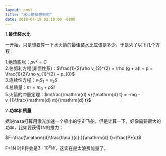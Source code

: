 ```yaml
---
layout: post
title: "水火箭及想到的"
date: 2018-04-19 02:10:00 -0800
---
```

1.**最佳装水比**

一开始，只是想要算一下水火箭的最佳装水比应该是多少，于是列了以下几个方程：

1.绝热膨胀：$p v^{\gamma}=C$  
2.伯努利方程(非惯性系)：$\frac{1}{2}\rho v_{2}^{2} + \rho (g + a)l + p = \frac{1}{2}\rho v_{1}^{2} + p_{0}$  
3.连续性方程：$v_{1}S_{1} = v_{2}S$  
4.总质量：$m = m_{0} + \rho S l$  
5.火箭的冲量定理：$m\frac{\mathrm{d} v}{\mathrm{d} t} = -mg -v_{1}\frac{\mathrm{d} m}{\mathrm{d} t}$  

2.**功率和质量**

据说nasa打算用激光加速一个极小的宇宙飞船，但是计算一下，好像需要很大的功率，比如要获得1N的推力：  

$F=\frac{\mathrm{d}\frac{h\nu }{c} }{\mathrm{d} t}=\frac{P}{c}$

F=1N 时P将会是$3 \cdot 10^{8} W$，这实在是太浪费能量了，
